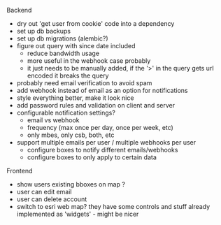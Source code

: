 Backend
- dry out 'get user from cookie' code into a dependency
- set up db backups
- set up db migrations (alembic?)
- figure out query with since date included
  - reduce bandwidth usage
  - more useful in the webhook case probably
  - it just needs to be manually added, if the '>' in the query gets url
    encoded it breaks the query
- probably need email verification to avoid spam
- add webhook instead of email as an option for notifications
- style everything better, make it look nice
- add password rules and validation on client and server
- configurable notification settings?
  - email vs webhook
  - frequency (max once per day, once per week, etc)
  - only mbes, only csb, both, etc
- support multiple emails per user / multiple webhooks per user
  - configure boxes to notify different emails/webhooks
  - configure boxes to only apply to certain data

Frontend
- show users existing bboxes on map ? 
- user can edit email
- user can delete account
- switch to esri web map? they have some controls and stuff already implemented
  as 'widgets' - might be nicer

